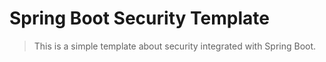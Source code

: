 # Spring Boot Security Template

> This is a simple template about security integrated with Spring Boot.


